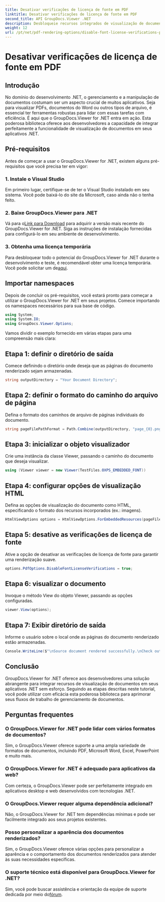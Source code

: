 ```yaml
---
title: Desativar verificações de licença de fonte em PDF
linktitle: Desativar verificações de licença de fonte em PDF
second_title: API GroupDocs.Viewer .NET
description: Desbloqueie recursos integrados de visualização de documentos em seu .NET com GroupDocs.Viewer for .NET. Integre e personalize facilmente a renderização de documentos com dependências mínimas.
weight: 12
url: /pt/net/pdf-rendering-options/disable-font-license-verifications-pdf/
---
```


# Desativar verificações de licença de fonte em PDF

## Introdução
No domínio do desenvolvimento .NET, o gerenciamento e a manipulação de documentos costumam ser um aspecto crucial de muitos aplicativos. Seja para visualizar PDFs, documentos do Word ou outros tipos de arquivo, é essencial ter ferramentas robustas para lidar com essas tarefas com eficiência. É aqui que o GroupDocs.Viewer for .NET entra em ação. Esta poderosa biblioteca oferece aos desenvolvedores a capacidade de integrar perfeitamente a funcionalidade de visualização de documentos em seus aplicativos .NET.
## Pré-requisitos
Antes de começar a usar o GroupDocs.Viewer for .NET, existem alguns pré-requisitos que você precisa ter em vigor:
### 1. Instale o Visual Studio
Em primeiro lugar, certifique-se de ter o Visual Studio instalado em seu sistema. Você pode baixá-lo do site da Microsoft, caso ainda não o tenha feito.
### 2. Baixe GroupDocs.Viewer para .NET
 Vá para o[Link para Download](https://releases.groupdocs.com/viewer/net/) para adquirir a versão mais recente do GroupDocs.Viewer for .NET. Siga as instruções de instalação fornecidas para configurá-lo em seu ambiente de desenvolvimento.
### 3. Obtenha uma licença temporária
 Para desbloquear todo o potencial do GroupDocs.Viewer for .NET durante o desenvolvimento e teste, é recomendável obter uma licença temporária. Você pode solicitar um de[aqui](https://purchase.groupdocs.com/temporary-license/).

## Importar namespaces
Depois de concluir os pré-requisitos, você estará pronto para começar a utilizar o GroupDocs.Viewer for .NET em seus projetos. Comece importando os namespaces necessários para sua base de código.
```csharp
using System;
using System.IO;
using GroupDocs.Viewer.Options;
```

Vamos dividir o exemplo fornecido em várias etapas para uma compreensão mais clara:
## Etapa 1: definir o diretório de saída
Comece definindo o diretório onde deseja que as páginas do documento renderizado sejam armazenadas.
```csharp
string outputDirectory = "Your Document Directory";
```
## Etapa 2: definir o formato do caminho do arquivo de página
Defina o formato dos caminhos de arquivo de páginas individuais do documento.
```csharp
string pageFilePathFormat = Path.Combine(outputDirectory, "page_{0}.png");
```
## Etapa 3: inicializar o objeto visualizador
Crie uma instância da classe Viewer, passando o caminho do documento que deseja visualizar.
```csharp
using (Viewer viewer = new Viewer(TestFiles.OXPS_EMBEDDED_FONT))
```
## Etapa 4: configurar opções de visualização HTML
Defina as opções de visualização do documento como HTML, especificando o formato dos recursos incorporados (ex.: imagens).
```csharp
HtmlViewOptions options = HtmlViewOptions.ForEmbeddedResources(pageFilePathFormat);
```
## Etapa 5: desative as verificações de licença de fonte
Ative a opção de desativar as verificações de licença de fonte para garantir uma renderização suave.
```csharp
options.PdfOptions.DisableFontLicenseVerifications = true;
```
## Etapa 6: visualizar o documento
Invoque o método View do objeto Viewer, passando as opções configuradas.
```csharp
viewer.View(options);
```
## Etapa 7: Exibir diretório de saída
Informe o usuário sobre o local onde as páginas do documento renderizado estão armazenadas.
```csharp
Console.WriteLine($"\nSource document rendered successfully.\nCheck output in {outputDirectory}.");
```

## Conclusão
GroupDocs.Viewer for .NET oferece aos desenvolvedores uma solução abrangente para integrar recursos de visualização de documentos em seus aplicativos .NET sem esforço. Seguindo as etapas descritas neste tutorial, você pode utilizar com eficácia esta poderosa biblioteca para aprimorar seus fluxos de trabalho de gerenciamento de documentos.
## Perguntas frequentes
### O GroupDocs.Viewer for .NET pode lidar com vários formatos de documentos?
Sim, o GroupDocs.Viewer oferece suporte a uma ampla variedade de formatos de documentos, incluindo PDF, Microsoft Word, Excel, PowerPoint e muito mais.
### O GroupDocs.Viewer for .NET é adequado para aplicativos da web?
Com certeza, o GroupDocs.Viewer pode ser perfeitamente integrado em aplicativos desktop e web desenvolvidos com tecnologias .NET.
### O GroupDocs.Viewer requer alguma dependência adicional?
Não, o GroupDocs.Viewer for .NET tem dependências mínimas e pode ser facilmente integrado aos seus projetos existentes.
### Posso personalizar a aparência dos documentos renderizados?
Sim, o GroupDocs.Viewer oferece várias opções para personalizar a aparência e o comportamento dos documentos renderizados para atender às suas necessidades específicas.
### O suporte técnico está disponível para GroupDocs.Viewer for .NET?
 Sim, você pode buscar assistência e orientação da equipe de suporte dedicada por meio do[fórum](https://forum.groupdocs.com/c/viewer/9).